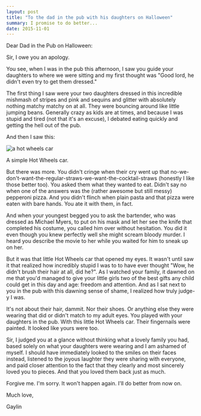 ```yaml
---
layout: post
title: "To the dad in the pub with his daughters on Halloween"
summary: I promise to do better...
date: 2015-11-01
---
```


Dear Dad in the Pub on Halloween:

Sir, I owe you an apology.

You see, when I was in the pub this afternoon, I saw you guide your daughters to where we were sitting and my first thought was "Good lord, he didn't even try to get them dressed."

The first thing I saw were your two daughters dressed in this incredible mishmash of stripes and pink and sequins and glitter with absolutely nothing matchy matchy on at all. They were bouncing around like little jumping beans. Generally crazy as kids are at times, and because I was stupid and tired (not that it's an excuse), I debated eating quickly and getting the hell out of the pub.

And then I saw this:

<img src="/img/hot-wheels.png" alt="a hot wheels car">

A simple Hot Wheels car.

But there was more. You didn't cringe when their cry went up that no-we-don't-want-the-regular-straws-we-want-the-cocktail-straws (honestly I like those better too). You asked them what they wanted to eat. Didn't say no when one of the answers was the (rather awesome but still messy) pepperoni pizza. And you didn't flinch when plain pasta and that pizza were eaten with bare hands. You ate it with them, in fact.  

And when your youngest begged you to ask the bartender, who was dressed as Michael Myers, to put on his mask and let her see the knife that completed his costume, you called him over without hesitation. You did it even though you knew perfectly well she might scream bloody murder. I heard you describe the movie to her while you waited for him to sneak up on her.

But it was that little Hot Wheels car that opened my eyes. It wasn't until saw it that realized how incredibly stupid I was to to have ever thought "Wow, he didn't brush their hair at all, did he?". As I watched your family, it dawned on me that you'd managed to give your little girls two of the best gifts any child could get in this day and age: freedom and attention. And as I sat next to you in the pub with this dawning sense of shame, I realized how truly judge-y I was.

It's not about their hair, dammit. Nor their shoes. Or anything else they were wearing that did or didn't match to my adult eyes. You played with your daughters in the pub. With this little Hot Wheels car. Their fingernails were painted. It looked like yours were too.

Sir, I judged you at a glance without thinking what a lovely family you had, based solely on what your daughters were wearing and I am ashamed of myself. I should have immediately looked to the smiles on their faces instead, listened to the joyous laughter they were sharing with everyone, and paid closer attention to the fact that they clearly and most sincerely loved you to pieces. And that you loved them back just as much.

Forgive me. I'm sorry. It won't happen again. I'll do better from now on.

Much love,

Gaylin

